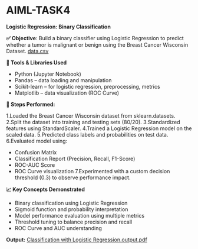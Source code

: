 # AIML-TASK4
**Logistic Regression: Binary Classification**

**✅ Objective**:
Build a binary classifier using Logistic Regression to predict whether a tumor is malignant or benign using the Breast Cancer Wisconsin Dataset.
[data.csv](https://github.com/user-attachments/files/20940342/data.csv)

**🧰 Tools & Libraries Used**

- Python (Jupyter Notebook)
- Pandas – data loading and manipulation
- Scikit-learn – for logistic regression, preprocessing, metrics
- Matplotlib – data visualization (ROC Curve)  

**📌 Steps Performed:**

1.Loaded the Breast Cancer Wisconsin dataset from sklearn.datasets.
2.Split the dataset into training and testing sets (80/20).
3.Standardized features using StandardScaler.
4.Trained a Logistic Regression model on the scaled data.
5.Predicted class labels and probabilities on test data.
6.Evaluated model using:
  - Confusion Matrix
  - Classification Report (Precision, Recall, F1-Score)
  - ROC-AUC Score
  - ROC Curve visualization
7.Experimented with a custom decision threshold (0.3) to observe performance impact.

**📈 Key Concepts Demonstrated**
  - Binary classification using Logistic Regression
  - Sigmoid function and probability interpretation
  - Model performance evaluation using multiple metrics
  - Threshold tuning to balance precision and recall
  - ROC Curve and AUC understanding
    
**Output:**
[Classification with Logistic Regression.output.pdf](https://github.com/user-attachments/files/20940420/Classification.with.Logistic.Regression.output.pdf)


